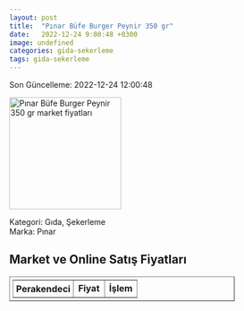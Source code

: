 ```yaml
---
layout: post
title:  "Pınar Büfe Burger Peynir 350 gr"
date:   2022-12-24 9:00:48 +0300
image: undefined
categories: gida-sekerleme
tags: gida-sekerleme
---
```


Son Güncelleme: 2022-12-24 12:00:48

<img src="undefined" width="200" alt="Pınar Büfe Burger Peynir 350 gr market fiyatları" />

Kategori: Gıda, Şekerleme
<br />
Marka: Pınar

<h2>Market ve Online Satış Fiyatları</h2>

<table border="1" style="padding: 5px;width:80%;">
  <tr>
    <td style="padding: 5px;"><strong>Perakendeci</strong></td>
    <td><strong>Fiyat</strong></td>
    <td><strong>İşlem</strong></td>
  </tr>
  
</table>
